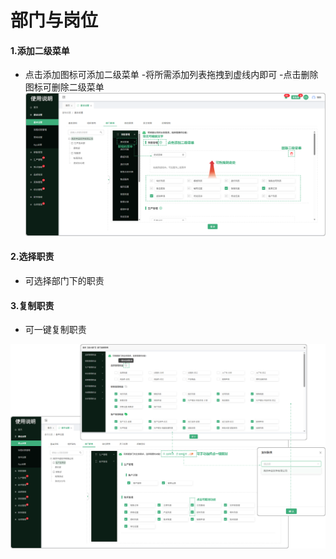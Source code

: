 # 部门与岗位


#### 1.添加二级菜单

* 点击添加图标可添加二级菜单
 -将所需添加列表拖拽到虚线内即可
 -点击删除图标可删除二级菜单
![如图所示](../../file/bmzz1.png)

#### 2.选择职责
* 可选择部门下的职责

#### 3.复制职责

* 可一键复制职责

![如图所示](../../file/bmzz2.png)

